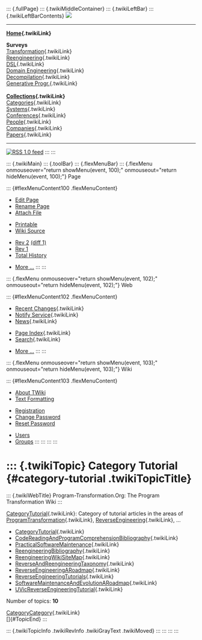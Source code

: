 ::: {.fullPage}
::: {.twikiMiddleContainer}
::: {.twikiLeftBar}
::: {.twikiLeftBarContents}
![](../pub/transformation.gif)

------------------------------------------------------------------------

**[Home](WebHome){.twikiLink}**

**Surveys**\
[Transformation](ProgramTransformation){.twikiLink}\
[Reengineering](ReengineeringWiki){.twikiLink}\
[DSL](DomainSpecificLanguages){.twikiLink}\
[Domain Engineering](DomainEngineering){.twikiLink}\
[Decompilation](DeCompilation){.twikiLink}\
[Generative Progr.](GenerativeProgrammingWiki){.twikiLink}\
\
**[Collections](CategoryCollection){.twikiLink}**\
[Categories](CategoryCategory){.twikiLink}\
[Systems](TransformationSystems){.twikiLink}\
[Conferences](TransformationConferences){.twikiLink}\
[People](TransformationPeople){.twikiLink}\
[Companies](TransformationCompanies){.twikiLink}\
[Papers](CategoryPaper){.twikiLink}

------------------------------------------------------------------------

[![](../pub/rss.gif "RSS 1.0 feed")](WebRss@skin=rss)
:::
:::

::: {.twikiMain}
::: {.toolBar}
::: {.flexMenuBar}
::: {.flexMenu onmouseover="return showMenu(event, 100);" onmouseout="return hideMenu(event, 100);"}
Page

::: {#flexMenuContent100 .flexMenuContent}
-   [Edit
    Page](http://www.program-transformation.org/edit/Transform/CategoryTutorial?t=1536826312)
-   [Rename
    Page](http://www.program-transformation.org/rename/Transform/CategoryTutorial)
-   [Attach
    File](http://www.program-transformation.org/attach/Transform/CategoryTutorial)

<!-- -->

-   [Printable](http://www.program-transformation.org/view/Transform/CategoryTutorial?skin=print.pattern)
-   [Wiki
    Source](http://www.program-transformation.org/view/Transform/CategoryTutorial?skin=text&raw=on&contenttype=text/plain)

<!-- -->

-   [Rev
    2](http://www.program-transformation.org/view/Transform/CategoryTutorial?rev=1.2)
    [(diff 1)](http://www.program-transformation.org/rdiff/Transform/CategoryTutorial?rev1=1.2&rev2=1.1)
-   [Rev
    1](http://www.program-transformation.org/view/Transform/CategoryTutorial?rev=1.1)
-   [Total
    History](http://www.program-transformation.org/rdiff/Transform/CategoryTutorial)

<!-- -->

-   [More
    \...](http://www.program-transformation.org/oops/Transform/CategoryTutorial?template=oopsmore&param1=1.2&param2=1.2)
:::
:::

::: {.flexMenu onmouseover="return showMenu(event, 102);" onmouseout="return hideMenu(event, 102);"}
Web

::: {#flexMenuContent102 .flexMenuContent}
-   [Recent Changes](WebChanges){.twikiLink}
-   [Notify Service](WebNotify){.twikiLink}
-   [News](WebNews){.twikiLink}

<!-- -->

-   [Page Index](WebIndex){.twikiLink}
-   [Search](WebSearch){.twikiLink}

<!-- -->

-   [More
    \...](http://www.program-transformation.org/oops/Transform/CategoryTutorial?template=oopsmore&param1=1.2&param2=1.2)
:::
:::

::: {.flexMenu onmouseover="return showMenu(event, 103);" onmouseout="return hideMenu(event, 103);"}
Wiki

::: {#flexMenuContent103 .flexMenuContent}
-   [About
    TWiki](http://www.program-transformation.org/view/TWiki/WebHome)
-   [Text
    Formatting](http://www.program-transformation.org/view/TWiki/TextFormattingRules)

<!-- -->

-   [Registration](http://www.program-transformation.org/view/TWiki/TWikiRegistration)
-   [Change
    Password](http://www.program-transformation.org/view/TWiki/ChangePassword)
-   [Reset
    Password](http://www.program-transformation.org/view/TWiki/ResetPassword)

<!-- -->

-   [Users](http://www.program-transformation.org/view/Main/TWikiUsers)
-   [Groups](http://www.program-transformation.org/view/Main/TWikiGroups)
:::
:::
:::
:::

::: {.twikiTopic}
Category Tutorial {#category-tutorial .twikiTopicTitle}
=================

::: {.twikiWebTitle}
Program-Transformation.Org: The Program Transformation Wiki
:::

[CategoryTutorial](CategoryTutorial){.twikiLink}: Category of tutorial
articles in the areas of
[ProgramTransformation](ProgramTransformation){.twikiLink},
[ReverseEngineering](ReverseEngineering){.twikiLink}, \...

-   [CategoryTutorial](CategoryTutorial){.twikiLink}
-   [CodeReadingAndProgramComprehensionBibliography](CodeReadingAndProgramComprehensionBibliography){.twikiLink}
-   [PracticalSoftwareMaintenance](PracticalSoftwareMaintenance){.twikiLink}
-   [ReengineeringBibliography](ReengineeringBibliography){.twikiLink}
-   [ReengineeringWikiSiteMap](ReengineeringWikiSiteMap){.twikiLink}
-   [ReverseAndReengineeringTaxonomy](ReverseAndReengineeringTaxonomy){.twikiLink}
-   [ReverseEngineeringARoadmap](ReverseEngineeringARoadmap){.twikiLink}
-   [ReverseEngineeringTutorials](ReverseEngineeringTutorials){.twikiLink}
-   [SoftwareMaintenanceAndEvolutionARoadmap](SoftwareMaintenanceAndEvolutionARoadmap){.twikiLink}
-   [UVicReverseEngineeringTutorial](UVicReverseEngineeringTutorial){.twikiLink}

Number of topics: **10**

[CategoryCategory](CategoryCategory){.twikiLink}\
[]{#TopicEnd}
:::

::: {.twikiTopicInfo .twikiRevInfo .twikiGrayText .twikiMoved}
:::
:::
:::
:::
